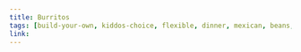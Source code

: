 ```yaml
---
title: Burritos
tags: [build-your-own, kiddos-choice, flexible, dinner, mexican, beans, kat-fave]
link:
---
```


